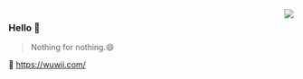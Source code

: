 <img align="right" src="https://github-readme-stats.vercel.app/api?username=kaimz&show_icons=true&icon_color=805AD5&text_color=718096&bg_color=ffffff&hide_title=true" />

### Hello 👋

> Nothing for nothing.😄

🔗 https://wuwii.com/
